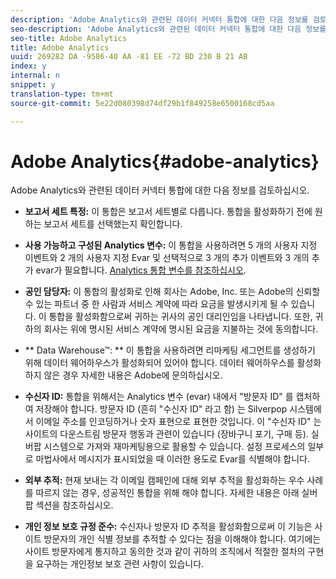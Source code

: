 ```yaml
---
description: 'Adobe Analytics와 관련된 데이터 커넥터 통합에 대한 다음 정보를 검토하십시오. '
seo-description: 'Adobe Analytics와 관련된 데이터 커넥터 통합에 대한 다음 정보를 검토하십시오. '
seo-title: Adobe Analytics
title: Adobe Analytics
uuid: 269282 DA -9586-40 AA -81 EE -72 BD 230 B 21 AB
index: y
internal: n
snippet: y
translation-type: tm+mt
source-git-commit: 5e22d080398d74df29b1f849258e6500168cd5aa

---
```



# Adobe Analytics{#adobe-analytics}

Adobe Analytics와 관련된 데이터 커넥터 통합에 대한 다음 정보를 검토하십시오.

* **보고서 세트 특정:** 이 통합은 보고서 세트별로 다릅니다. 통합을 활성화하기 전에 원하는 보고서 세트를 선택했는지 확인합니다.
* **사용 가능하고 구성된 Analytics 변수:** 이 통합을 사용하려면 5 개의 사용자 지정 이벤트와 2 개의 사용자 지정 Evar 및 선택적으로 3 개의 추가 이벤트와 3 개의 추가 evar가 필요합니다. [Analytics 통합 변수를 참조하십시오](../../silverpop-overview/silverpop-variables.md#concept-6c8a359719fd4794a42f5f6fb118f8b2).

* **공인 담당자:** 이 통합의 활성화로 인해 회사는 Adobe, Inc. 또는 Adobe의 신뢰할 수 있는 파트너 중 한 사람과 서비스 계약에 따라 요금을 발생시키게 될 수 있습니다. 이 통합을 활성화함으로써 귀하는 귀사의 공인 대리인임을 나타냅니다. 또한, 귀하의 회사는 위에 명시된 서비스 계약에 명시된 요금을 지불하는 것에 동의합니다.
* ** Data Warehouse™: ** 이 통합을 사용하려면 리마케팅 세그먼트를 생성하기 위해 데이터 웨어하우스가 활성화되어 있어야 합니다. 데이터 웨어하우스를 활성화하지 않은 경우 자세한 내용은 Adobe에 문의하십시오.
* **수신자 ID:** 통합을 위해서는 Analytics 변수 (evar) 내에서 "방문자 ID" 를 캡처하여 저장해야 합니다. 방문자 ID (흔히 "수신자 ID" 라고 함) 는 Silverpop 시스템에서 이메일 주소를 인코딩하거나 숫자 표현으로 표현한 것입니다. 이 "수신자 ID" 는 사이트의 다운스트림 방문자 행동과 관련이 있습니다 (장바구니 포기, 구매 등). 실버팝 시스템으로 가져와 재마케팅용으로 활용할 수 있습니다. 설정 프로세스의 일부로 마법사에서 메시지가 표시되었을 때 이러한 용도로 Evar를 식별해야 합니다.
* **외부 추적:** 현재 보내는 각 이메일 캠페인에 대해 외부 추적을 활성화하는 우수 사례를 따르지 않는 경우, 성공적인 통합을 위해 해야 합니다. 자세한 내용은 아래 실버팝 섹션을 참조하십시오.
* **개인 정보 보호 규정 준수:** 수신자나 방문자 ID 추적을 활성화함으로써 이 기능은 사이트 방문자의 개인 식별 정보를 추적할 수 있다는 점을 이해해야 합니다. 여기에는 사이트 방문자에게 통지하고 동의한 것과 같이 귀하의 조직에서 적절한 절차의 구현을 요구하는 개인정보 보호 관련 사항이 있습니다.

